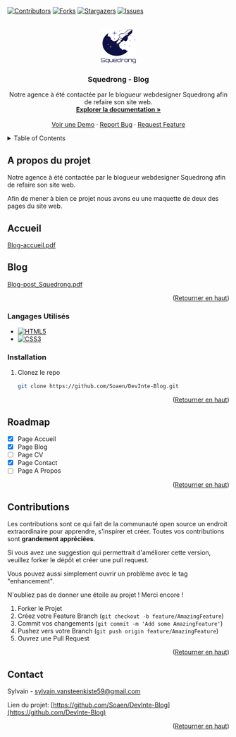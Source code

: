 <!-- Improved compatibility of back to top link: See: https://github.com/othneildrew/Best-README-Template/pull/73 -->
<a name="readme-top"></a>
<!--
*** Thanks for checking out the Best-README-Template. If you have a suggestion
*** that would make this better, please fork the repo and create a pull request
*** or simply open an issue with the tag "enhancement".
*** Don't forget to give the project a star!
*** Thanks again! Now go create something AMAZING! :D
-->



<!-- PROJECT SHIELDS -->
<!--
*** I'm using markdown "reference style" links for readability.
*** Reference links are enclosed in brackets [ ] instead of parentheses ( ).
*** See the bottom of this document for the declaration of the reference variables
*** for contributors-url, forks-url, etc. This is an optional, concise syntax you may use.
*** https://www.markdownguide.org/basic-syntax/#reference-style-links
-->
[![Contributors][contributors-shield]][contributors-url]
[![Forks][forks-shield]][forks-url]
[![Stargazers][stars-shield]][stars-url]
[![Issues][issues-shield]][issues-url]



<!-- PROJECT LOGO -->
<br />
<div align="center">
  <a href="https://github.com/Soaen/DevInte-Blog">
    <img src="imgs/logo.png" alt="Logo" width="80" height="80">
  </a>

<h3 align="center">Squedrong - Blog</h3>

  <p align="center">
    Notre agence à été contactée par le blogueur webdesigner Squedrong afin de refaire son site web.
    <br />
    <a href="https://github.com/Soaen/DevInte-Blog"><strong>Explorer la documentation »</strong></a>
    <br />
    <br />
    <a href="https://github.com/Soaen/DevInte-Blog">Voir une Demo</a>
    ·
    <a href="https://github.com/Soaen/DevInte-Blog/issues">Report Bug</a>
    ·
    <a href="https://github.com/Soaen/DevInte-Blog/issues">Request Feature</a>
  </p>
</div>



<!-- TABLE OF CONTENTS -->
<details>
  <summary>Table of Contents</summary>
  <ol>
    <li>
      <a href="#a-propos-du-projet">A propos du projet</a>
    </li>
    <li><a href="#installation">Installation</a></li>
    <li><a href="#roadmap">Roadmap</a></li>
    <li><a href="#contributions">Contributions</a></li>
    <li><a href="#contact">Contact</a></li>
  </ol>
</details>



<!-- ABOUT THE PROJECT -->
## A propos du projet

Notre agence à été contactée par le blogueur webdesigner Squedrong afin de refaire son site web.

Afin de mener à bien ce projet nous avons eu une maquette de deux des pages du site web.

<h2>Accueil</h2>

[Blog-accueil.pdf](https://github.com/Soaen/DevInte-Blog/files/10068638/Blog-accueil.pdf)

<h2>Blog</h2>

[Blog-post_Squedrong.pdf](https://github.com/Soaen/DevInte-Blog/files/10068645/Blog-post_Squedrong.pdf)

<p align="right">(<a href="#readme-top">Retourner en haut</a>)</p>


### Langages Utilisés

* [![HTML5][html.com]][html-url]
* [![CSS3][css.com]][css-url]

### Installation

1. Clonez le repo
   ```sh
   git clone https://github.com/Soaen/DevInte-Blog.git
   ```

<p align="right">(<a href="#readme-top">Retourner en haut</a>)</p>



<!-- ROADMAP -->
## Roadmap

- [x] Page Accueil
- [x] Page Blog
- [ ] Page CV
- [x] Page Contact
- [ ] Page A Propos

<p align="right">(<a href="#readme-top">Retourner en haut</a>)</p>



<!-- CONTRIBUTING -->
## Contributions

Les contributions sont ce qui fait de la communauté open source un endroit extraordinaire pour apprendre, s'inspirer et créer. Toutes vos contributions sont **grandement appréciées**.

Si vous avez une suggestion qui permettrait d'améliorer cette version, veuillez forker le dépôt et créer une pull request.

Vous pouvez aussi simplement ouvrir un problème avec le tag "enhancement".

N'oubliez pas de donner une étoile au projet ! Merci encore !


1. Forker le Projet
2. Créez votre Feature Branch (`git checkout -b feature/AmazingFeature`)
3. Commit vos changements (`git commit -m 'Add some AmazingFeature'`)
4. Pushez vers votre Branch (`git push origin feature/AmazingFeature`)
5. Ouvrez une Pull Request

<p align="right">(<a href="#readme-top">Retourner en haut</a>)</p>

<!-- CONTACT -->
## Contact

Sylvain - sylvain.vansteenkiste59@gmail.com

Lien du projet: [https://github.com/Soaen/DevInte-Blog](https://github.com/DevInte-Blog)

<p align="right">(<a href="#readme-top">Retourner en haut</a>)</p>



<!-- MARKDOWN LINKS & IMAGES -->
<!-- https://www.markdownguide.org/basic-syntax/#reference-style-links -->
[contributors-shield]: https://img.shields.io/github/contributors/Soaen/DevInte-Blog.svg?style=for-the-badge
[contributors-url]: https://github.com/Soaen/DevInte-Blog/graphs/contributors
[forks-shield]: https://img.shields.io/github/forks/Soaen/DevInte-Blog.svg?style=for-the-badge
[forks-url]: https://github.com/Soaen/DevInte-Blog/network/members
[stars-shield]: https://img.shields.io/github/stars/Soaen/DevInte-Blog.svg?style=for-the-badge
[stars-url]: https://github.com/Soaen/DevInte-Blog/stargazers
[issues-shield]: https://img.shields.io/github/issues/Soaen/DevInte-Blog.svg?style=for-the-badge
[issues-url]: https://github.com/Soaen/DevInte-Blog/issues
[product-screenshot]: images/screenshot.png
[html.com]: https://img.shields.io/badge/html5-%23E34F26.svg?style=for-the-badge&logo=html5&logoColor=white
[html-url]: https://html.com/
[css.com]: https://img.shields.io/badge/css3-%231572B6.svg?style=for-the-badge&logo=css3&logoColor=white
[css-url]: https://www.w3.org/Style/CSS/
